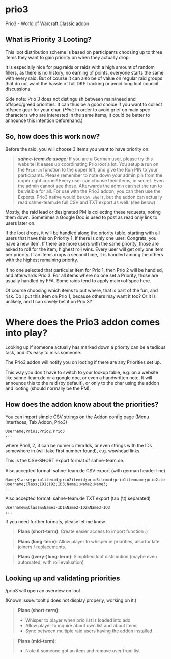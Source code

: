 # prio3
Prio3 - World of Warcraft Classic addon

## What is Priority 3 Looting?

This loot distribution scheme is based on participants choosing up to three items they want to gain priority on when they actually drop.

It is especially nice for pug raids or raids with a high amount of random fillers, as there is no history, no earning of points, everyone starts the same with every raid.
But of course it can also be of value on regular raid groups that do not want the hassle of full DKP tracking or avoid long loot council discussions.

Side note: Prio 3 does not distinguish between main/need and offspec/greed priorities. It can thus be a good choice if you want to collect offspec gear for your char.
(*Hint*: In order to avoid grief on main spec characters who are interested in the same items, it could be better to announce this intention beforehand.)

## So, how does this work now?

Before the raid, you will choose 3 items you want to have priority on.

> **_sahne-team.de usage:_** 
> If you are a German user, please try this website! It eases up coordinating Prio loot a lot. You setup a run on the `Priorun` function to the upper left, and give the Run PIN to your participants. Please remember to note down your admin pin from the upper right corner! 
> Every user can choose their items, in secret. Even the admin cannot see those. Afterwards the admin can set the run to be visible for all.
> For use with the Prio3 addon, you can then use the Exports. Prio3 native would be `CSV Short`, but the addon can actually read sahne-team.de full CSV and TXT export as well. (see below)

Mostly, the raid lead or designated PM is collecting these requests, noting them down. Sometimes a Google Doc is used to post as read only link to users later on.

If the loot drops, it will be handled along the priority table, starting with all users that have this on Priority 1.
If there is only one user: Congrats, you have a new item.
If there are more users with the same priority, those are asked to roll for the item, highest roll wins. Every user will get only one item per priority. If an items drops a second time, it is handled among the others with the highest remaining priority.

If no one selected that particular item for Prio 1, then Prio 2 will be handled, and afterwards Prio 3.
For all items where no one set a Priority, those are usually handled by FFA.  Some raids tend to apply main>offspec here.

Of course choosing which items to put where, that is part of the fun, and risk.
Do I put this item on Prio 1, because others may want it too? Or it is unlikely, and I can savely bet it on Prio 3?

# Where does the Prio3 addon comes into play?

Looking up if someone actually has marked down a priority can be a tedious task, and it's easy to miss someone.

The Prio3 addon will notify you on looting if there are any Priorities set up.

This way you don't have to switch to your lookup table, e.g. on a website like sahne-team.de or a google doc, or even a handwritten note.
It will announce this to the raid (by default), or only to the char using the addon and looting (should normally be the PM).

## How does the addon know about the priorities?

You can import simple CSV strings on the Addon config page (Menu Interfaces, Tab Addon, Prio3)

    Username;Prio1;Prio2;Prio3
    ...

where Prio1, 2, 3 can be numeric item Ids, or even strings with the IDs somewhere in (will take first number found), e.g. wowhead links.

This is the CSV-SHORT export format of sahne-team.de.

Also accepted format: sahne-team.de CSV export (with german header line)

    Name;Klasse;prio1itemid;prio2itemid;prio3itemid;prio1itemname;prio2itemname;prio3itemname;
    Username;Class;ID1;ID2;ID3;Name1;Name2;Name3;
    ...

Also accepted format: sahne-team.de TXT export (tab (\t) separated)

    Username↹↹Class↹↹Name1-ID1↹Name2-ID2↹Name3-ID3
    ...

If you need further formats, please let me know.

> **Plans (short-term)**:
> Create easier access to import function :)

> **Plans (long-term)**:
> Allow player to whisper in priorities, also for late joiners / replacements.

> **Plans ((very-)long-term)**:
> Simplified loot distribution (maybe even automated, with roll evaluation)

## Looking up and validating priorities

/prio3 will open an overview on loot

(Known issue: tooltip does not display properly, working on it.)

> **Plans (short-term)**:
> - Whisper to player when prio list is loaded into add
> - Allow player to inquire about own list and about items
> - Sync between multiple raid users having the addon installed

> **Plans (mid-term)**:
> - Note if someone got an item and remove user from list
